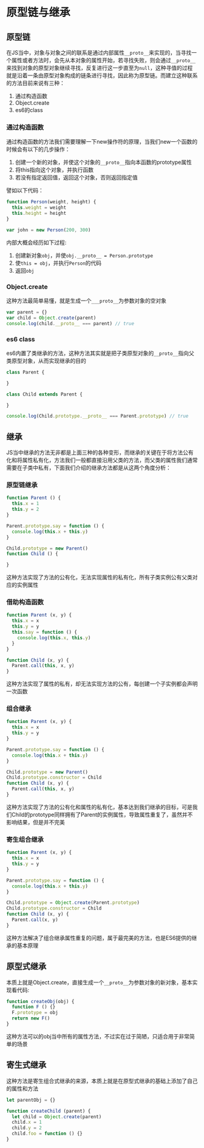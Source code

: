 # 原型链与继承

## 原型链
在JS当中，对象与对象之间的联系是通过内部属性`__proto__`来实现的，当寻找一个属性或者方法时，会先从本对象的属性开始，若寻找失败，则会通过`__proto__`来找到对象的原型对象继续寻找，反复进行这一步直至为`null`，这种寻值的过程就是沿着一条由原型对象构成的链条进行寻找，因此称为原型链。而建立这种联系的方法目前来说有三种：
1. 通过构造函数
2. Object.create
3. es6的class

### 通过构造函数
通过构造函数的方法我们需要理解一下new操作符的原理，当我们new一个函数的时候会有以下的几步操作：
1. 创建一个新的对象，并使这个对象的`__proto__`指向本函数的prototype属性
2. 将this指向这个对象，并执行函数
3. 若没有指定返回值，返回这个对象，否则返回指定值

譬如以下代码：
```javascript
function Person(weight, height) {
  this.weight = weight
  this.height = height
}

var john = new Person(200, 300)

```
内部大概会经历如下过程:
1. 创建新对象`obj`，并使`obj.__proto__ = Person.prototype`
2. 使`this = obj`，并执行`Person`的代码
3. 返回`obj`

### Object.create
这种方法最简单易懂，就是生成一个`___proto__`为参数对象的空对象

```javascript
var parent = {}
var child = Object.create(parent)
console.log(child.__proto__ === parent) // true
```

### es6 class
es6内置了类继承的方法，这种方法其实就是把子类原型对象的`__proto__`指向父类原型对象，从而实现继承的目的

```javascript
class Parent {

}

class Child extends Parent {

}

console.log(Child.prototype.__proto__ === Parent.prototype) // true
```

## 继承
JS当中继承的方法无非都是上面三种的各种变形，而继承的关键在于将方法公有化和将属性私有化，方法我们一般都直接沿用父类的方法，而父类的属性我们通常需要在子类中私有，下面我们介绍的继承方法都是从这两个角度分析：

### 原型链继承
```javascript
function Parent () {
  this.x = 1
  this.y = 2
}

Parent.prototype.say = function () {
  console.log(this.x + this.y)
}

Child.prototype = new Parent()
function Child () {

}
```
这种方法实现了方法的公有化，无法实现属性的私有化，所有子类实例公有父类对应的实例属性

### 借助构造函数
```javascript
function Parent (x, y) {
  this.x = x
  this.y = y
  this.say = function () {
    console.log(this.x, this.y)
  }
}

function Child (x, y) {
  Parent.call(this, x, y)
}
```
这种方法实现了属性的私有，却无法实现方法的公有，每创建一个子实例都会声明一次函数

### 组合继承
```javascript
function Parent (x, y) {
  this.x = x
  this.y = y
}

Parent.prototype.say = function () {
  console.log(this.x + this.y)
}

Child.prototype = new Parent()
Child.prototype.constructor = Child
function Child (x, y) {
  Parent.call(this, x, y)
}
```
这种方法实现了方法的公有化和属性的私有化，基本达到我们继承的目标，可是我们Child的prototype同样拥有了Parent的实例属性，导致属性重复了，虽然并不影响结果，但是并不完美

### 寄生组合继承
```javascript
function Parent (x, y) {
  this.x = x
  this.y = y
}

Parent.prototype.say = function () {
  console.log(this.x + this.y)
}

Child.prototype = Object.create(Parent.prototype)
Child.prototype.constructor = Child
function Child (x, y) {
  Parent.call(x, y)
}
```
这种方法解决了组合继承属性重复的问题，属于最完美的方法，也是ES6提供的继承的基本原理

## 原型式继承
本质上就是Object.create，直接生成一个`__proto__`为参数对象的新对象，基本实现看代码:
```javascript
function createObj(obj) {
  function F () {}
  F.prototype = obj
  return new F()
}
```

这种方法可以的obj当中所有的属性方法，不过实在过于简陋，只适合用于非常简单的场景

## 寄生式继承
这种方法是寄生组合式继承的来源，本质上就是在原型式继承的基础上添加了自己的属性和方法
```javascript
let parentObj = {}

function createChild (parent) {
  let child = Object.create(parent)
  child.x = 1
  child.y = 2
  child.foo = function () {}
}
```